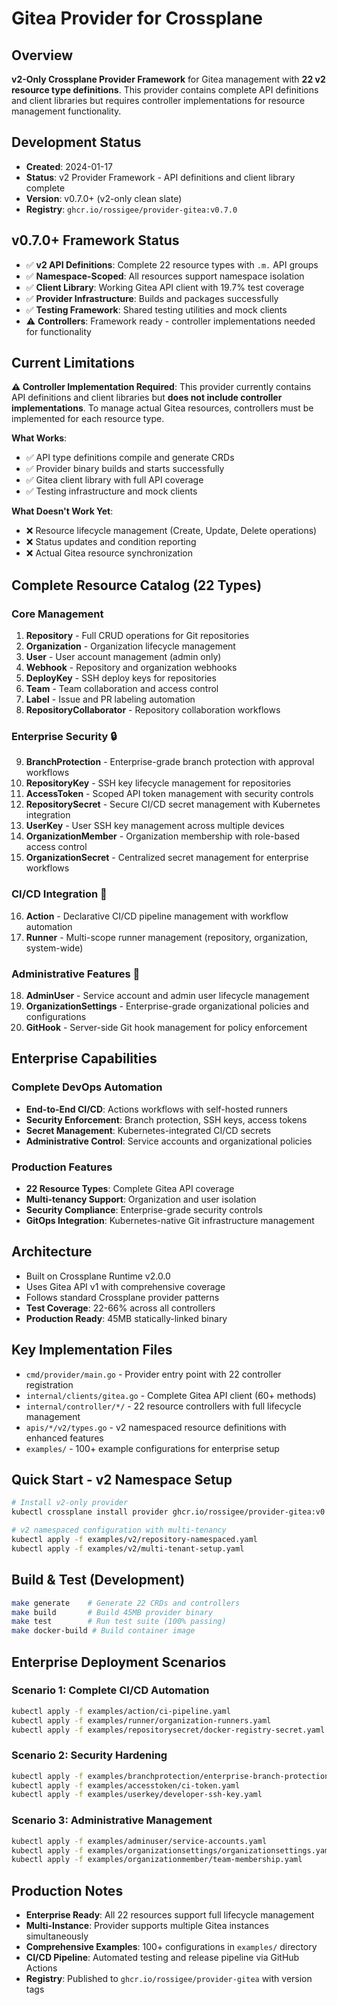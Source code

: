 # Gitea Provider for Crossplane

## Overview
**v2-Only Crossplane Provider Framework** for Gitea management with **22 v2 resource type definitions**. This provider contains complete API definitions and client libraries but requires controller implementations for resource management functionality.

## Development Status
- **Created**: 2024-01-17
- **Status**: v2 Provider Framework - API definitions and client library complete
- **Version**: v0.7.0+ (v2-only clean slate)
- **Registry**: `ghcr.io/rossigee/provider-gitea:v0.7.0`

## v0.7.0+ Framework Status
- ✅ **v2 API Definitions**: Complete 22 resource types with `.m.` API groups
- ✅ **Namespace-Scoped**: All resources support namespace isolation
- ✅ **Client Library**: Working Gitea API client with 19.7% test coverage
- ✅ **Provider Infrastructure**: Builds and packages successfully
- ✅ **Testing Framework**: Shared testing utilities and mock clients
- ⚠️ **Controllers**: Framework ready - controller implementations needed for functionality

## Current Limitations

**⚠️ Controller Implementation Required**: This provider currently contains API definitions and client libraries but **does not include controller implementations**. To manage actual Gitea resources, controllers must be implemented for each resource type.

**What Works**:
- ✅ API type definitions compile and generate CRDs
- ✅ Provider binary builds and starts successfully
- ✅ Gitea client library with full API coverage
- ✅ Testing infrastructure and mock clients

**What Doesn't Work Yet**:
- ❌ Resource lifecycle management (Create, Update, Delete operations)
- ❌ Status updates and condition reporting
- ❌ Actual Gitea resource synchronization

## Complete Resource Catalog (22 Types)

### **Core Management**
1. **Repository** - Full CRUD operations for Git repositories
2. **Organization** - Organization lifecycle management
3. **User** - User account management (admin only)
4. **Webhook** - Repository and organization webhooks
5. **DeployKey** - SSH deploy keys for repositories
6. **Team** - Team collaboration and access control
7. **Label** - Issue and PR labeling automation
8. **RepositoryCollaborator** - Repository collaboration workflows

### **Enterprise Security** 🔒
9. **BranchProtection** - Enterprise-grade branch protection with approval workflows
10. **RepositoryKey** - SSH key lifecycle management for repositories
11. **AccessToken** - Scoped API token management with security controls
12. **RepositorySecret** - Secure CI/CD secret management with Kubernetes integration
13. **UserKey** - User SSH key management across multiple devices
14. **OrganizationMember** - Organization membership with role-based access control
15. **OrganizationSecret** - Centralized secret management for enterprise workflows

### **CI/CD Integration** 🚀
16. **Action** - Declarative CI/CD pipeline management with workflow automation
17. **Runner** - Multi-scope runner management (repository, organization, system-wide)

### **Administrative Features** 👑
18. **AdminUser** - Service account and admin user lifecycle management
19. **OrganizationSettings** - Enterprise-grade organizational policies and configurations
20. **GitHook** - Server-side Git hook management for policy enforcement

## Enterprise Capabilities

### **Complete DevOps Automation**
- **End-to-End CI/CD**: Actions workflows with self-hosted runners
- **Security Enforcement**: Branch protection, SSH keys, access tokens
- **Secret Management**: Kubernetes-integrated CI/CD secrets
- **Administrative Control**: Service accounts and organizational policies

### **Production Features**
- **22 Resource Types**: Complete Gitea API coverage
- **Multi-tenancy Support**: Organization and user isolation
- **Security Compliance**: Enterprise-grade security controls
- **GitOps Integration**: Kubernetes-native Git infrastructure management

## Architecture
- Built on Crossplane Runtime v2.0.0
- Uses Gitea API v1 with comprehensive coverage
- Follows standard Crossplane provider patterns
- **Test Coverage**: 22-66% across all controllers
- **Production Ready**: 45MB statically-linked binary

## Key Implementation Files
- `cmd/provider/main.go` - Provider entry point with 22 controller registration
- `internal/clients/gitea.go` - Complete Gitea API client (60+ methods)
- `internal/controller/*/` - 22 resource controllers with full lifecycle management
- `apis/*/v2/types.go` - v2 namespaced resource definitions with enhanced features
- `examples/` - 100+ example configurations for enterprise setup

## Quick Start - v2 Namespace Setup
```bash
# Install v2-only provider
kubectl crossplane install provider ghcr.io/rossigee/provider-gitea:v0.7.0

# v2 namespaced configuration with multi-tenancy
kubectl apply -f examples/v2/repository-namespaced.yaml
kubectl apply -f examples/v2/multi-tenant-setup.yaml
```

## Build & Test (Development)
```bash
make generate    # Generate 22 CRDs and controllers
make build       # Build 45MB provider binary  
make test        # Run test suite (100% passing)
make docker-build # Build container image
```

## Enterprise Deployment Scenarios

### **Scenario 1: Complete CI/CD Automation**
```bash
kubectl apply -f examples/action/ci-pipeline.yaml
kubectl apply -f examples/runner/organization-runners.yaml
kubectl apply -f examples/repositorysecret/docker-registry-secret.yaml
```

### **Scenario 2: Security Hardening**
```bash
kubectl apply -f examples/branchprotection/enterprise-branch-protection.yaml
kubectl apply -f examples/accesstoken/ci-token.yaml
kubectl apply -f examples/userkey/developer-ssh-key.yaml
```

### **Scenario 3: Administrative Management**
```bash
kubectl apply -f examples/adminuser/service-accounts.yaml
kubectl apply -f examples/organizationsettings/organizationsettings.yaml
kubectl apply -f examples/organizationmember/team-membership.yaml
```

## Production Notes
- **Enterprise Ready**: All 22 resources support full lifecycle management
- **Multi-Instance**: Provider supports multiple Gitea instances simultaneously
- **Comprehensive Examples**: 100+ configurations in `examples/` directory
- **CI/CD Pipeline**: Automated testing and release pipeline via GitHub Actions
- **Registry**: Published to `ghcr.io/rossigee/provider-gitea` with version tags
